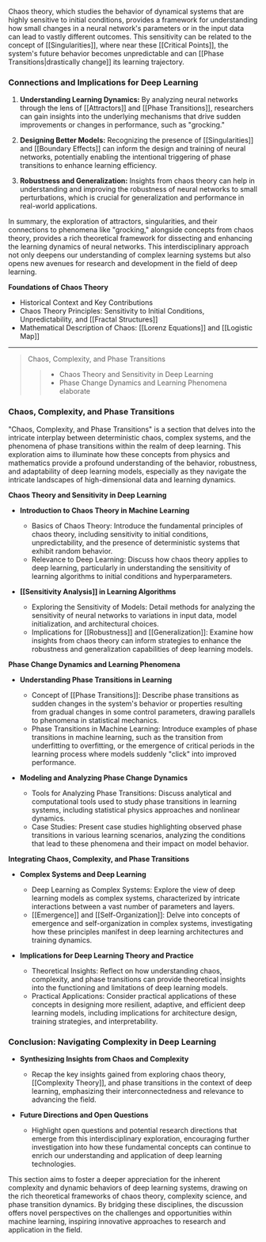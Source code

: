 Chaos theory, which studies the behavior of dynamical systems that are highly sensitive to initial conditions, provides a framework for understanding how small changes in a neural network's parameters or in the input data can lead to vastly different outcomes. This sensitivity can be related to the concept of [[Singularities]], where near these [[Critical Points]], the system's future behavior becomes unpredictable and can [[Phase Transitions|drastically change]] its learning trajectory.

### Connections and Implications for Deep Learning

1. **Understanding Learning Dynamics:** By analyzing neural networks through the lens of [[Attractors]] and [[Phase Transitions]], researchers can gain insights into the underlying mechanisms that drive sudden improvements or changes in performance, such as "grocking."
    
2. **Designing Better Models:** Recognizing the presence of [[Singularities]] and [[Boundary Effects]] can inform the design and training of neural networks, potentially enabling the intentional triggering of phase transitions to enhance learning efficiency.
    
3. **Robustness and Generalization:** Insights from chaos theory can help in understanding and improving the robustness of neural networks to small perturbations, which is crucial for generalization and performance in real-world applications.
    

In summary, the exploration of attractors, singularities, and their connections to phenomena like "grocking," alongside concepts from chaos theory, provides a rich theoretical framework for dissecting and enhancing the learning dynamics of neural networks. This interdisciplinary approach not only deepens our understanding of complex learning systems but also opens new avenues for research and development in the field of deep learning.

**Foundations of Chaos Theory**
  - Historical Context and Key Contributions
  - Chaos Theory Principles: Sensitivity to Initial Conditions, Unpredictability, and [[Fractal Structures]]
  - Mathematical Description of Chaos: [[Lorenz Equations]] and [[Logistic Map]]
---

> Chaos, Complexity, and Phase Transitions 
> > * Chaos Theory and Sensitivity in Deep Learning 
> > * Phase Change Dynamics and Learning Phenomena 
> elaborate

### Chaos, Complexity, and Phase Transitions

"Chaos, Complexity, and Phase Transitions" is a section that delves into the intricate interplay between deterministic chaos, complex systems, and the phenomena of phase transitions within the realm of deep learning. This exploration aims to illuminate how these concepts from physics and mathematics provide a profound understanding of the behavior, robustness, and adaptability of deep learning models, especially as they navigate the intricate landscapes of high-dimensional data and learning dynamics.

**Chaos Theory and Sensitivity in Deep Learning**

- **Introduction to Chaos Theory in Machine Learning**
  - Basics of Chaos Theory: Introduce the fundamental principles of chaos theory, including sensitivity to initial conditions, unpredictability, and the presence of deterministic systems that exhibit random behavior.
  - Relevance to Deep Learning: Discuss how chaos theory applies to deep learning, particularly in understanding the sensitivity of learning algorithms to initial conditions and hyperparameters.

- **[[Sensitivity Analysis]] in Learning Algorithms**
  - Exploring the Sensitivity of Models: Detail methods for analyzing the sensitivity of neural networks to variations in input data, model initialization, and architectural choices.
  - Implications for [[Robustness]] and [[Generalization]]: Examine how insights from chaos theory can inform strategies to enhance the robustness and generalization capabilities of deep learning models.

**Phase Change Dynamics and Learning Phenomena**

- **Understanding Phase Transitions in Learning**
  - Concept of [[Phase Transitions]]: Describe phase transitions as sudden changes in the system's behavior or properties resulting from gradual changes in some control parameters, drawing parallels to phenomena in statistical mechanics.
  - Phase Transitions in Machine Learning: Introduce examples of phase transitions in machine learning, such as the transition from underfitting to overfitting, or the emergence of critical periods in the learning process where models suddenly "click" into improved performance.

- **Modeling and Analyzing Phase Change Dynamics**
  - Tools for Analyzing Phase Transitions: Discuss analytical and computational tools used to study phase transitions in learning systems, including statistical physics approaches and nonlinear dynamics.
  - Case Studies: Present case studies highlighting observed phase transitions in various learning scenarios, analyzing the conditions that lead to these phenomena and their impact on model behavior.

**Integrating Chaos, Complexity, and Phase Transitions**

- **Complex Systems and Deep Learning**
  - Deep Learning as Complex Systems: Explore the view of deep learning models as complex systems, characterized by intricate interactions between a vast number of parameters and layers.
  - [[Emergence]] and [[Self-Organization]]: Delve into concepts of emergence and self-organization in complex systems, investigating how these principles manifest in deep learning architectures and training dynamics.

- **Implications for Deep Learning Theory and Practice**
  - Theoretical Insights: Reflect on how understanding chaos, complexity, and phase transitions can provide theoretical insights into the functioning and limitations of deep learning models.
  - Practical Applications: Consider practical applications of these concepts in designing more resilient, adaptive, and efficient deep learning models, including implications for architecture design, training strategies, and interpretability.

### Conclusion: Navigating Complexity in Deep Learning

- **Synthesizing Insights from Chaos and Complexity**
  - Recap the key insights gained from exploring chaos theory, [[Complexity Theory]], and phase transitions in the context of deep learning, emphasizing their interconnectedness and relevance to advancing the field.
  
- **Future Directions and Open Questions**
  - Highlight open questions and potential research directions that emerge from this interdisciplinary exploration, encouraging further investigation into how these fundamental concepts can continue to enrich our understanding and application of deep learning technologies.

This section aims to foster a deeper appreciation for the inherent complexity and dynamic behaviors of deep learning systems, drawing on the rich theoretical frameworks of chaos theory, complexity science, and phase transition dynamics. By bridging these disciplines, the discussion offers novel perspectives on the challenges and opportunities within machine learning, inspiring innovative approaches to research and application in the field.

